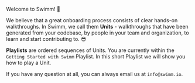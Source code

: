 Welcome to Swimm! 👋

We believe that a great onboarding process consists of clear hands-on walkthroughs. In Swimm, we call them **Units** - walkthroughs that have been generated from your codebase, by people in your team and organization, to learn and start contributing to. 😎

**Playlists** are ordered sequences of Units. You are currently within the `Getting Started with Swimm` Playlist. In this short Playlist we will show you how to play a Unit.

If you have any question at all, you can always email us at `info@swimm.io`.
